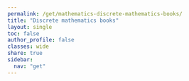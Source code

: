 ```yaml
---
permalink: /get/mathematics-discrete-mathematics-books/
title: "Discrete mathematics books"
layout: single
toc: false
author_profile: false
classes: wide
share: true
sidebar:
  nav: "get"
---
```



